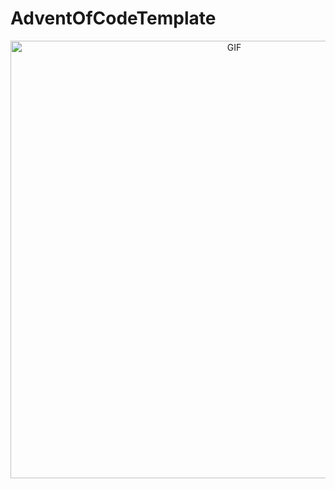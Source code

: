 # AdventOfCodeTemplate

<div align="center">
<img hight="300" width="700" alt="GIF" align="center" src="https://c.tenor.com/2uoTk06PaHYAAAAC/santa-merry.gif">
</div>

</br>
